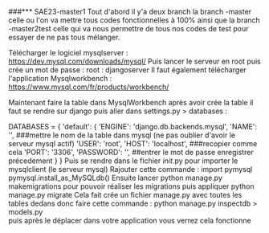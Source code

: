 ###*** SAE23-master1
Tout d'abord il y'a deux branch la branch -master celle ou l'on va mettre tous codes fonctionnelles à 100% ainsi que la branch -master2test celle qui va nous permettre de tous nos codes de test
pour essayer de ne pas tous mélanger. 

Télécharger le logiciel mysqlserver : https://dev.mysql.com/downloads/mysql/
Puis lancer le serveur en root puis crée un mot de passe : root : djangoserver
Il faut également télécharger l'application Mysqlworkbench : https://www.mysql.com/fr/products/workbench/


Maintenant faire la table dans MysqlWorkbench après avoir crée la table il faut se rendre sur django puis aller dans settings.py > databases :

DATABASES = {
    'default': {
        'ENGINE': 'django.db.backends.mysql', 
        'NAME': '', ###mettre le nom de la table dans mysql (ne pas oublier d'avoir le serveur mysql actif)
        'USER': 'root',
        'HOST': 'localhost', ###recopier comme cela
        'PORT': '3306',
        'PASSWORD': '', ##entrer le mot de passe enregistrer précedement 
    }
}
Puis se rendre dans le fichier _init_.py pour importer le mysqlclient (le serveur mysql) 
  Rajouter cette commande : 
        import pymysql
        pymysql.install_as_MySQLdb()
Ensuite lancer python manage.py makemigrations pour pouvoir réaliser les migrations puis appliquer python manage.py migrate 
Cela fait crée un fichier manage.py avec toutes les tables dedans donc faire cette commande :
python manage.py inspectdb > models.py  
puis après le déplacer dans votre application vous verrez cela fonctionne

